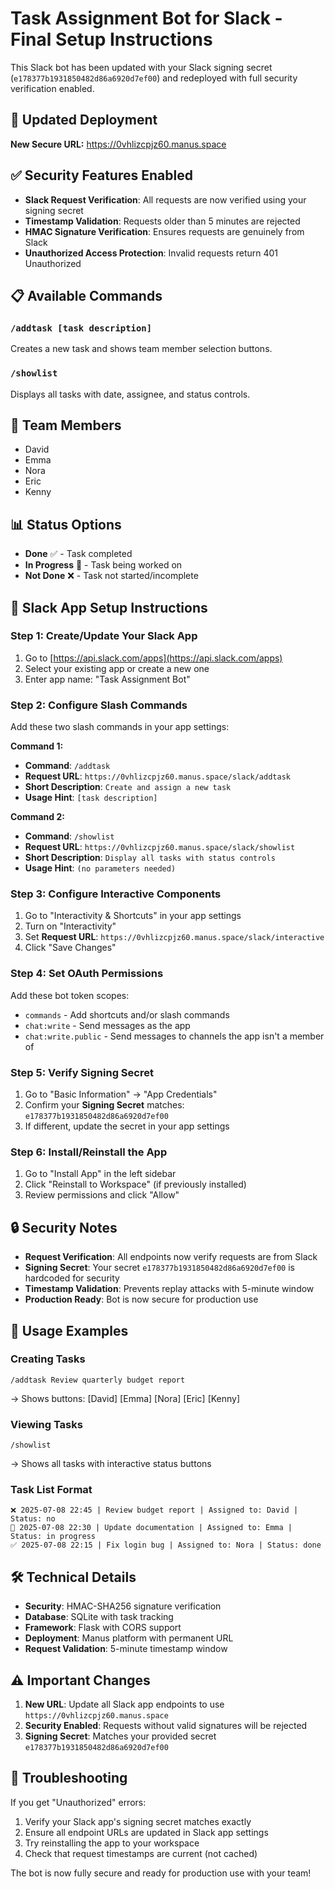 # Task Assignment Bot for Slack - Final Setup Instructions

This Slack bot has been updated with your Slack signing secret (`e178377b1931850482d86a6920d7ef00`) and redeployed with full security verification enabled.

## 🚀 Updated Deployment

**New Secure URL:** https://0vhlizcpjz60.manus.space

## ✅ Security Features Enabled

- **Slack Request Verification**: All requests are now verified using your signing secret
- **Timestamp Validation**: Requests older than 5 minutes are rejected
- **HMAC Signature Verification**: Ensures requests are genuinely from Slack
- **Unauthorized Access Protection**: Invalid requests return 401 Unauthorized

## 📋 Available Commands

### `/addtask [task description]`
Creates a new task and shows team member selection buttons.

### `/showlist`
Displays all tasks with date, assignee, and status controls.

## 👥 Team Members
- David
- Emma  
- Nora
- Eric
- Kenny

## 📊 Status Options
- **Done** ✅ - Task completed
- **In Progress** 🔄 - Task being worked on
- **Not Done** ❌ - Task not started/incomplete

## 🔧 Slack App Setup Instructions

### Step 1: Create/Update Your Slack App

1. Go to [https://api.slack.com/apps](https://api.slack.com/apps)
2. Select your existing app or create a new one
3. Enter app name: "Task Assignment Bot"

### Step 2: Configure Slash Commands

Add these two slash commands in your app settings:

**Command 1:**
- **Command**: `/addtask`
- **Request URL**: `https://0vhlizcpjz60.manus.space/slack/addtask`
- **Short Description**: `Create and assign a new task`
- **Usage Hint**: `[task description]`

**Command 2:**
- **Command**: `/showlist`
- **Request URL**: `https://0vhlizcpjz60.manus.space/slack/showlist`
- **Short Description**: `Display all tasks with status controls`
- **Usage Hint**: `(no parameters needed)`

### Step 3: Configure Interactive Components

1. Go to "Interactivity & Shortcuts" in your app settings
2. Turn on "Interactivity"
3. Set **Request URL**: `https://0vhlizcpjz60.manus.space/slack/interactive`
4. Click "Save Changes"

### Step 4: Set OAuth Permissions

Add these bot token scopes:
- `commands` - Add shortcuts and/or slash commands
- `chat:write` - Send messages as the app
- `chat:write.public` - Send messages to channels the app isn't a member of

### Step 5: Verify Signing Secret

1. Go to "Basic Information" → "App Credentials"
2. Confirm your **Signing Secret** matches: `e178377b1931850482d86a6920d7ef00`
3. If different, update the secret in your app settings

### Step 6: Install/Reinstall the App

1. Go to "Install App" in the left sidebar
2. Click "Reinstall to Workspace" (if previously installed)
3. Review permissions and click "Allow"

## 🔒 Security Notes

- **Request Verification**: All endpoints now verify requests are from Slack
- **Signing Secret**: Your secret `e178377b1931850482d86a6920d7ef00` is hardcoded for security
- **Timestamp Validation**: Prevents replay attacks with 5-minute window
- **Production Ready**: Bot is now secure for production use

## 📱 Usage Examples

### Creating Tasks
```
/addtask Review quarterly budget report
```
→ Shows buttons: [David] [Emma] [Nora] [Eric] [Kenny]

### Viewing Tasks
```
/showlist
```
→ Shows all tasks with interactive status buttons

### Task List Format
```
❌ 2025-07-08 22:45 | Review budget report | Assigned to: David | Status: no
🔄 2025-07-08 22:30 | Update documentation | Assigned to: Emma | Status: in progress  
✅ 2025-07-08 22:15 | Fix login bug | Assigned to: Nora | Status: done
```

## 🛠️ Technical Details

- **Security**: HMAC-SHA256 signature verification
- **Database**: SQLite with task tracking
- **Framework**: Flask with CORS support
- **Deployment**: Manus platform with permanent URL
- **Request Validation**: 5-minute timestamp window

## ⚠️ Important Changes

1. **New URL**: Update all Slack app endpoints to use `https://0vhlizcpjz60.manus.space`
2. **Security Enabled**: Requests without valid signatures will be rejected
3. **Signing Secret**: Matches your provided secret `e178377b1931850482d86a6920d7ef00`

## 🔧 Troubleshooting

If you get "Unauthorized" errors:
1. Verify your Slack app's signing secret matches exactly
2. Ensure all endpoint URLs are updated in Slack app settings
3. Try reinstalling the app to your workspace
4. Check that request timestamps are current (not cached)

The bot is now fully secure and ready for production use with your team!

